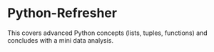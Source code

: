 # Python-Refresher
This covers advanced Python concepts (lists, tuples, functions) and concludes with a mini data analysis.
